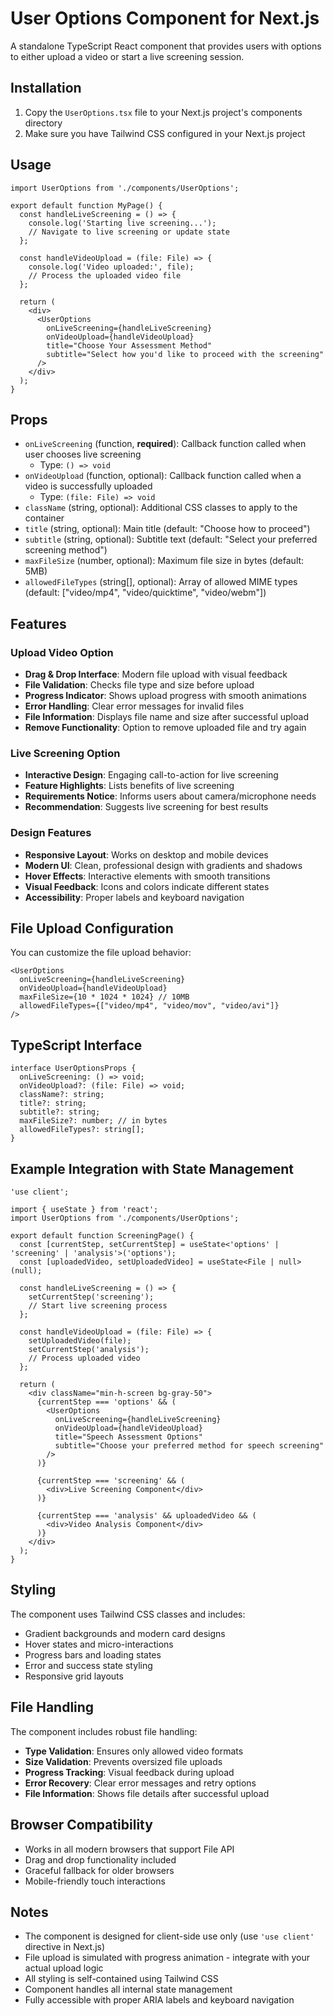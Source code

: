 # User Options Component for Next.js

A standalone TypeScript React component that provides users with options to either upload a video or start a live screening session.

## Installation

1. Copy the `UserOptions.tsx` file to your Next.js project's components directory
2. Make sure you have Tailwind CSS configured in your Next.js project

## Usage

```tsx
import UserOptions from './components/UserOptions';

export default function MyPage() {
  const handleLiveScreening = () => {
    console.log('Starting live screening...');
    // Navigate to live screening or update state
  };

  const handleVideoUpload = (file: File) => {
    console.log('Video uploaded:', file);
    // Process the uploaded video file
  };

  return (
    <div>
      <UserOptions 
        onLiveScreening={handleLiveScreening}
        onVideoUpload={handleVideoUpload}
        title="Choose Your Assessment Method"
        subtitle="Select how you'd like to proceed with the screening"
      />
    </div>
  );
}
```

## Props

- `onLiveScreening` (function, **required**): Callback function called when user chooses live screening
  - Type: `() => void`
- `onVideoUpload` (function, optional): Callback function called when a video is successfully uploaded
  - Type: `(file: File) => void`
- `className` (string, optional): Additional CSS classes to apply to the container
- `title` (string, optional): Main title (default: "Choose how to proceed")
- `subtitle` (string, optional): Subtitle text (default: "Select your preferred screening method")
- `maxFileSize` (number, optional): Maximum file size in bytes (default: 5MB)
- `allowedFileTypes` (string[], optional): Array of allowed MIME types (default: ["video/mp4", "video/quicktime", "video/webm"])

## Features

### Upload Video Option
- **Drag & Drop Interface**: Modern file upload with visual feedback
- **File Validation**: Checks file type and size before upload
- **Progress Indicator**: Shows upload progress with smooth animations
- **Error Handling**: Clear error messages for invalid files
- **File Information**: Displays file name and size after successful upload
- **Remove Functionality**: Option to remove uploaded file and try again

### Live Screening Option
- **Interactive Design**: Engaging call-to-action for live screening
- **Feature Highlights**: Lists benefits of live screening
- **Requirements Notice**: Informs users about camera/microphone needs
- **Recommendation**: Suggests live screening for best results

### Design Features
- **Responsive Layout**: Works on desktop and mobile devices
- **Modern UI**: Clean, professional design with gradients and shadows
- **Hover Effects**: Interactive elements with smooth transitions
- **Visual Feedback**: Icons and colors indicate different states
- **Accessibility**: Proper labels and keyboard navigation

## File Upload Configuration

You can customize the file upload behavior:

```tsx
<UserOptions 
  onLiveScreening={handleLiveScreening}
  onVideoUpload={handleVideoUpload}
  maxFileSize={10 * 1024 * 1024} // 10MB
  allowedFileTypes={["video/mp4", "video/mov", "video/avi"]}
/>
```

## TypeScript Interface

```tsx
interface UserOptionsProps {
  onLiveScreening: () => void;
  onVideoUpload?: (file: File) => void;
  className?: string;
  title?: string;
  subtitle?: string;
  maxFileSize?: number; // in bytes
  allowedFileTypes?: string[];
}
```

## Example Integration with State Management

```tsx
'use client';

import { useState } from 'react';
import UserOptions from './components/UserOptions';

export default function ScreeningPage() {
  const [currentStep, setCurrentStep] = useState<'options' | 'screening' | 'analysis'>('options');
  const [uploadedVideo, setUploadedVideo] = useState<File | null>(null);

  const handleLiveScreening = () => {
    setCurrentStep('screening');
    // Start live screening process
  };

  const handleVideoUpload = (file: File) => {
    setUploadedVideo(file);
    setCurrentStep('analysis');
    // Process uploaded video
  };

  return (
    <div className="min-h-screen bg-gray-50">
      {currentStep === 'options' && (
        <UserOptions 
          onLiveScreening={handleLiveScreening}
          onVideoUpload={handleVideoUpload}
          title="Speech Assessment Options"
          subtitle="Choose your preferred method for speech screening"
        />
      )}
      
      {currentStep === 'screening' && (
        <div>Live Screening Component</div>
      )}
      
      {currentStep === 'analysis' && uploadedVideo && (
        <div>Video Analysis Component</div>
      )}
    </div>
  );
}
```

## Styling

The component uses Tailwind CSS classes and includes:
- Gradient backgrounds and modern card designs
- Hover states and micro-interactions
- Progress bars and loading states
- Error and success state styling
- Responsive grid layouts

## File Handling

The component includes robust file handling:
- **Type Validation**: Ensures only allowed video formats
- **Size Validation**: Prevents oversized file uploads
- **Progress Tracking**: Visual feedback during upload
- **Error Recovery**: Clear error messages and retry options
- **File Information**: Shows file details after successful upload

## Browser Compatibility

- Works in all modern browsers that support File API
- Drag and drop functionality included
- Graceful fallback for older browsers
- Mobile-friendly touch interactions

## Notes

- The component is designed for client-side use only (use `'use client'` directive in Next.js)
- File upload is simulated with progress animation - integrate with your actual upload logic
- All styling is self-contained using Tailwind CSS
- Component handles all internal state management
- Fully accessible with proper ARIA labels and keyboard navigation